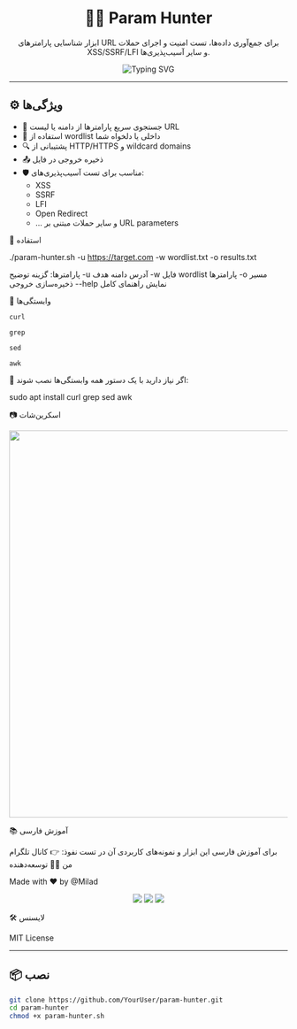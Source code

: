 <h1 align="center">
  🕵️‍♂️ Param Hunter
</h1>

<p align="center">
  ابزار شناسایی پارامترهای URL برای جمع‌آوری داده‌ها، تست امنیت و اجرای حملات XSS/SSRF/LFI و سایر آسیب‌پذیری‌ها.  
</p>

<p align="center">
  <img src="https://readme-typing-svg.herokuapp.com?font=Fira+Code&duration=3000&pause=1000&center=true&vCenter=true&width=435&lines=Recon+Tool+for+Bug+Bounty+Hunters;Find+Hidden+Parameters+Like+a+Pro!;Bash+Powered+CLI+Tool+%F0%9F%90%9B" alt="Typing SVG" />
</p>

---

## ⚙️ ویژگی‌ها

- 🎯 جستجوی سریع پارامترها از دامنه یا لیست URL
- 🧠 استفاده از wordlist داخلی یا دلخواه شما
- 🔍 پشتیبانی از HTTP/HTTPS و wildcard domains
- 📤 ذخیره خروجی در فایل
- 🛡️ مناسب برای تست آسیب‌پذیری‌های:
  - XSS  
  - SSRF  
  - LFI  
  - Open Redirect  
  - … و سایر حملات مبتنی بر URL parameters



🚀 استفاده

./param-hunter.sh -u https://target.com -w wordlist.txt -o results.txt

پارامترها:
گزینه	توضیح
-u	آدرس دامنه هدف
-w	فایل wordlist پارامترها
-o	مسیر ذخیره‌سازی خروجی
--help	نمایش راهنمای کامل


📌 وابستگی‌ها

    curl

    grep

    sed

    awk

📁 اگر نیاز دارید با یک دستور همه وابستگی‌ها نصب شوند:

sudo apt install curl grep sed awk

📷 اسکرین‌شات
<p align="center"> <img src="https://github.com/YourUser/param-hunter/assets/demo.png" width="700"/> </p>
📚 آموزش فارسی

برای آموزش فارسی این ابزار و نمونه‌های کاربردی آن در تست نفوذ:
👉 کانال تلگرام من
🧑‍💻 توسعه‌دهنده

Made with ❤️ by @Milad
<p align="center"> <a href="https://github.com/YourUser"><img src="https://img.shields.io/badge/GitHub-%2312100E.svg?&style=for-the-badge&logo=github&logoColor=white"/></a> <a href="https://t.me/yourchannel"><img src="https://img.shields.io/badge/Telegram-%230077B5.svg?&style=for-the-badge&logo=telegram&logoColor=white"/></a> <a href="https://instagram.com/yourpage"><img src="https://img.shields.io/badge/Instagram-%23E4405F.svg?&style=for-the-badge&logo=instagram&logoColor=white"/></a> </p>
🛠️ لایسنس

MIT License

---

## 📦 نصب

```bash
git clone https://github.com/YourUser/param-hunter.git
cd param-hunter
chmod +x param-hunter.sh
